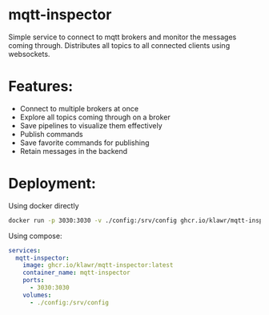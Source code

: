 # mqtt-inspector

Simple service to connect to mqtt brokers and monitor the messages coming through.
Distributes all topics to all connected clients using websockets.

# Features:
  - Connect to multiple brokers at once
  - Explore all topics coming through on a broker
  - Save pipelines to visualize them effectively
  - Publish commands
  - Save favorite commands for publishing
  - Retain messages in the backend

# Deployment:

Using docker directly
```bash
docker run -p 3030:3030 -v ./config:/srv/config ghcr.io/klawr/mqtt-inspector:latest
```

Using compose:
```yaml
services:
  mqtt-inspector:
    image: ghcr.io/klawr/mqtt-inspector:latest
    container_name: mqtt-inspector
    ports:
      - 3030:3030
    volumes:
      - ./config:/srv/config
```